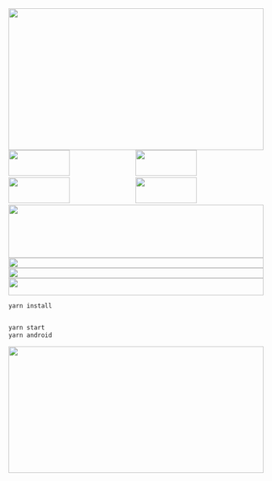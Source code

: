 <picture>
  <img src="./.readme/readme-1.svg" width="100%" height="280px" />
</picture>
<a href="https://genshin.hoyoverse.com"><img src="./.readme/readme-2-1.svg" width="49%" height="51px" /></a>
<a href="https://hsr.hoyoverse.com"><img src="./.readme/readme-2-2.svg" width="49%" height="51px" /></a>
<a href="https://zenless.hoyoverse.com"><img src="./.readme/readme-2-3.svg" width="49%" height="51px" /></a>
<a href="https://wutheringwaves.kurogames.com"><img src="./.readme/readme-2-4.svg" width="49%" height="51px" /></a>
<picture>
  <img src="./.readme/readme-3.svg" width="100%" height="105px" />
</picture>
<a href="https://nodejs.org"><img src="./.readme/readme-4-1.svg" width="100%" height="20px" /></a>
<a href="https://yarnpkg.com"><img src="./.readme/readme-4-2.svg" width="100%" height="20px" /></a>
<picture>
  <img src="./.readme/readme-5.svg" width="100%" height="34px" />
</picture>

```sh
yarn install
```

```sh

yarn start
yarn android
```

<picture>
  <img src="./.readme/readme-6.svg" width="100%" height="250px" />
</picture>

